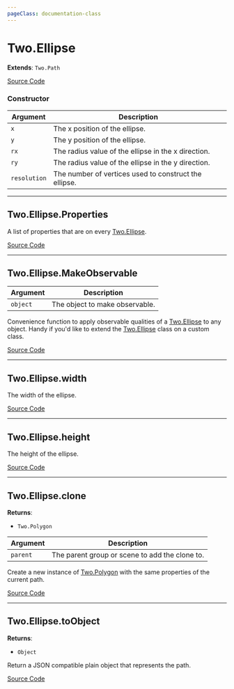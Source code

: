 ```yaml
---
pageClass: documentation-class
---
```


# Two.Ellipse


<div class="extends">

__Extends__: `Two.Path`

</div>





<div class="meta">

  [Source Code](https://github.com/jonobr1/two.js/blob/dev/src/shapes/ellipse.js#L11)

</div>



### Constructor


| Argument | Description |
| ---- | ----------- |
|  `x`  | The x position of the ellipse. |
|  `y`  | The y position of the ellipse. |
|  `rx`  | The radius value of the ellipse in the x direction. |
|  `ry`  | The radius value of the ellipse in the y direction. |
|  `resolution`  | The number of vertices used to construct the ellipse. |



---

<div class="static member ">

## Two.Ellipse.Properties








<div class="properties">

A list of properties that are on every [Two.Ellipse](/documentation/ellipse).

</div>








<div class="meta">

  [Source Code](https://github.com/jonobr1/two.js/blob/dev/src/shapes/ellipse.js#L55)

</div>






</div>



---

<div class="static function ">

## Two.Ellipse.MakeObservable










<div class="params">

| Argument | Description |
| ---- | ----------- |
|  `object`  | The object to make observable. |
</div>




<div class="description">

Convenience function to apply observable qualities of a [Two.Ellipse](/documentation/ellipse) to any object. Handy if you'd like to extend the [Two.Ellipse](/documentation/ellipse) class on a custom class.

</div>



<div class="meta">

  [Source Code](https://github.com/jonobr1/two.js/blob/dev/src/shapes/ellipse.js#L61)

</div>






</div>



---

<div class="instance member ">

## Two.Ellipse.width








<div class="properties">

The width of the ellipse.

</div>








<div class="meta">

  [Source Code](https://github.com/jonobr1/two.js/blob/dev/src/shapes/ellipse.js#L37)

</div>






</div>



---

<div class="instance member ">

## Two.Ellipse.height








<div class="properties">

The height of the ellipse.

</div>








<div class="meta">

  [Source Code](https://github.com/jonobr1/two.js/blob/dev/src/shapes/ellipse.js#L42)

</div>






</div>



---

<div class="instance function ">

## Two.Ellipse.clone




<div class="returns">

__Returns__:



+ `Two.Polygon`




</div>







<div class="params">

| Argument | Description |
| ---- | ----------- |
|  `parent`  | The parent group or scene to add the clone to. |
</div>




<div class="description">

Create a new instance of [Two.Polygon](/documentation/polygon) with the same properties of the current path.

</div>



<div class="meta">

  [Source Code](https://github.com/jonobr1/two.js/blob/dev/src/shapes/ellipse.js#L164)

</div>






</div>



---

<div class="instance function ">

## Two.Ellipse.toObject




<div class="returns">

__Returns__:



+ `Object`




</div>










<div class="description">

Return a JSON compatible plain object that represents the path.

</div>



<div class="meta">

  [Source Code](https://github.com/jonobr1/two.js/blob/dev/src/shapes/ellipse.js#L198)

</div>






</div>


